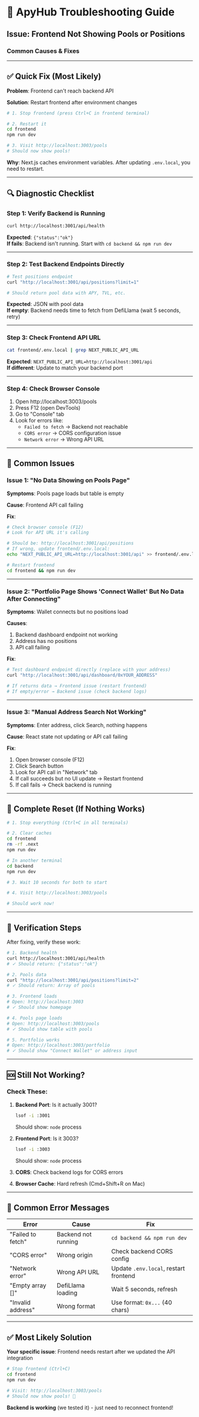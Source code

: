 # 🔧 ApyHub Troubleshooting Guide

## Issue: Frontend Not Showing Pools or Positions

### Common Causes & Fixes

---

## ✅ Quick Fix (Most Likely)

**Problem**: Frontend can't reach backend API

**Solution**: Restart frontend after environment changes

```bash
# 1. Stop frontend (press Ctrl+C in frontend terminal)

# 2. Restart it
cd frontend
npm run dev

# 3. Visit http://localhost:3003/pools
# Should now show pools!
```

**Why**: Next.js caches environment variables. After updating `.env.local`, you need to restart.

---

## 🔍 Diagnostic Checklist

### Step 1: Verify Backend is Running

```bash
curl http://localhost:3001/api/health
```

**Expected**: `{"status":"ok"}`  
**If fails**: Backend isn't running. Start with `cd backend && npm run dev`

---

### Step 2: Test Backend Endpoints Directly

```bash
# Test positions endpoint
curl "http://localhost:3001/api/positions?limit=1"

# Should return pool data with APY, TVL, etc.
```

**Expected**: JSON with pool data  
**If empty**: Backend needs time to fetch from DefiLlama (wait 5 seconds, retry)

---

### Step 3: Check Frontend API URL

```bash
cat frontend/.env.local | grep NEXT_PUBLIC_API_URL
```

**Expected**: `NEXT_PUBLIC_API_URL=http://localhost:3001/api`  
**If different**: Update to match your backend port

---

### Step 4: Check Browser Console

1. Open http://localhost:3003/pools
2. Press F12 (open DevTools)
3. Go to "Console" tab
4. Look for errors like:
   - `Failed to fetch` → Backend not reachable
   - `CORS error` → CORS configuration issue
   - `Network error` → Wrong API URL

---

## 🐛 Common Issues

### Issue 1: "No Data Showing on Pools Page"

**Symptoms**: Pools page loads but table is empty

**Cause**: Frontend API call failing

**Fix**:
```bash
# Check browser console (F12)
# Look for API URL it's calling

# Should be: http://localhost:3001/api/positions
# If wrong, update frontend/.env.local:
echo "NEXT_PUBLIC_API_URL=http://localhost:3001/api" >> frontend/.env.local

# Restart frontend
cd frontend && npm run dev
```

---

### Issue 2: "Portfolio Page Shows 'Connect Wallet' But No Data After Connecting"

**Symptoms**: Wallet connects but no positions load

**Causes**:
1. Backend dashboard endpoint not working
2. Address has no positions
3. API call failing

**Fix**:
```bash
# Test dashboard endpoint directly (replace with your address)
curl "http://localhost:3001/api/dashboard/0xYOUR_ADDRESS"

# If returns data → Frontend issue (restart frontend)
# If empty/error → Backend issue (check backend logs)
```

---

### Issue 3: "Manual Address Search Not Working"

**Symptoms**: Enter address, click Search, nothing happens

**Cause**: React state not updating or API call failing

**Fix**:
1. Open browser console (F12)
2. Click Search button
3. Look for API call in "Network" tab
4. If call succeeds but no UI update → Restart frontend
5. If call fails → Check backend is running

---

## 🔧 Complete Reset (If Nothing Works)

```bash
# 1. Stop everything (Ctrl+C in all terminals)

# 2. Clear caches
cd frontend
rm -rf .next
npm run dev

# In another terminal
cd backend
npm run dev

# 3. Wait 10 seconds for both to start

# 4. Visit http://localhost:3003/pools

# Should work now!
```

---

## 🎯 Verification Steps

After fixing, verify these work:

```bash
# 1. Backend health
curl http://localhost:3001/api/health
# ✓ Should return: {"status":"ok"}

# 2. Pools data
curl "http://localhost:3001/api/positions?limit=2"
# ✓ Should return: Array of pools

# 3. Frontend loads
# Open: http://localhost:3003
# ✓ Should show homepage

# 4. Pools page loads
# Open: http://localhost:3003/pools
# ✓ Should show table with pools

# 5. Portfolio works
# Open: http://localhost:3003/portfolio
# ✓ Should show "Connect Wallet" or address input
```

---

## 🆘 Still Not Working?

### Check These:

1. **Backend Port**: Is it actually 3001?
   ```bash
   lsof -i :3001
   ```
   Should show: `node` process

2. **Frontend Port**: Is it 3003?
   ```bash
   lsof -i :3003
   ```
   Should show: `node` process

3. **CORS**: Check backend logs for CORS errors

4. **Browser Cache**: Hard refresh (Cmd+Shift+R on Mac)

---

## 📝 Common Error Messages

| Error | Cause | Fix |
|-------|-------|-----|
| "Failed to fetch" | Backend not running | `cd backend && npm run dev` |
| "CORS error" | Wrong origin | Check backend CORS config |
| "Network error" | Wrong API URL | Update `.env.local`, restart frontend |
| "Empty array []" | DefiLlama loading | Wait 5 seconds, refresh |
| "Invalid address" | Wrong format | Use format: `0x...` (40 chars) |

---

## ✅ Most Likely Solution

**Your specific issue**: Frontend needs restart after we updated the API integration

```bash
# Stop frontend (Ctrl+C)
cd frontend
npm run dev

# Visit: http://localhost:3003/pools
# Should now show pools! 🎉
```

**Backend is working** (we tested it) - just need to reconnect frontend!

